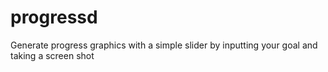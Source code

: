 # progressd
Generate progress graphics with a simple slider by inputting your goal and taking a screen shot
